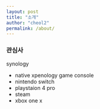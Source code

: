 ```yaml
---
layout: post
title: "소개"
author: "cheol2"
permalink: /about/
---
```


### 관심사
synology
- native xpenology
game console
- nintendo switch
- playstaion 4 pro
- steam
- xbox one x